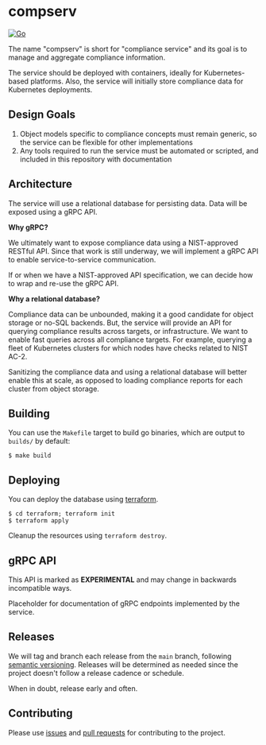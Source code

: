 # compserv

[![Go](https://github.com/rhmdnd/compserv/actions/workflows/go.yml/badge.svg)](https://github.com/rhmdnd/compserv/actions/workflows/go.yml)

The name "compserv" is short for "compliance service" and its goal is to manage
and aggregate compliance information.

The service should be deployed with containers, ideally for Kubernetes-based
platforms. Also, the service will initially store compliance data for
Kubernetes deployments.

## Design Goals

1. Object models specific to compliance concepts must remain generic, so the
   service can be flexible for other implementations
2. Any tools required to run the service must be automated or scripted, and
   included in this repository with documentation

## Architecture

The service will use a relational database for persisting data. Data will be
exposed using a gRPC API.

**Why gRPC?**

We ultimately want to expose compliance data using a NIST-approved RESTful API.
Since that work is still underway, we will implement a gRPC API to enable
service-to-service communication.

If or when we have a NIST-approved API specification, we can decide how to wrap
and re-use the gRPC API.

**Why a relational database?**

Compliance data can be unbounded, making it a good candidate for object storage
or no-SQL backends. But, the service will provide an API for querying
compliance results across targets, or infrastructure. We want to enable fast
queries across all compliance targets. For example, querying a fleet of
Kubernetes clusters for which nodes have checks related to NIST AC-2.

Sanitizing the compliance data and using a relational database will better
enable this at scale, as opposed to loading compliance reports for each cluster
from object storage.

## Building

You can use the `Makefile` target to build go binaries, which are output to
`builds/` by default:

```console
$ make build
```

## Deploying

You can deploy the database using [terraform](https://www.terraform.io/).

```console
$ cd terraform; terraform init
$ terraform apply
```

Cleanup the resources using `terraform destroy`.

## gRPC API

This API is marked as **EXPERIMENTAL** and may change in backwards incompatible
ways.

Placeholder for documentation of gRPC endpoints implemented by the service.

## Releases

We will tag and branch each release from the `main` branch, following [semantic
versioning](https://semver.org/). Releases will be determined as needed since
the project doesn't follow a release cadence or schedule.

When in doubt, release early and often.

## Contributing

Please use [issues](https://github.com/rhmdnd/compserv/issues) and [pull
requests](https://github.com/rhmdnd/compserv/pulls) for contributing to the
project.
